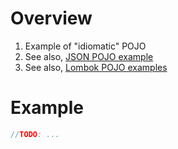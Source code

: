 # Overview
1. Example of "idiomatic" POJO
1. See also, [JSON POJO example](./pojo.example-2.md)
1. See also, [Lombok POJO examples](./pojos.lombok.java8-11.md)

# Example
```java
//TODO: ...
```
